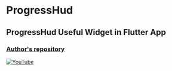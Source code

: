 # ProgressHud
## ProgressHud Useful Widget in Flutter App

### [Author's repository](https://github.com/TheTechDesigner/ProgressHud)

[![YouTube](https://img.youtube.com/vi/8mrzHBRcLVg/0.jpg)](https://youtu.be/8mrzHBRcLVg "ProgressHud Useful Widget in Flutter App")
